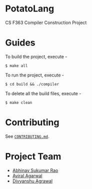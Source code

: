 # PotatoLang
CS F363 Compiler Construction Project

# Guides

To build the project, execute -
  ```
  $ make all
  ```

To run the project, execute -
  ```
  $ cd build && ./compiler
  ```
  
To delete all the build files, execute -
  ```
  $ make clean
  ```

# Contributing
See [`CONTRIBUTING.md`](CONTRIBUTING.md).

# Project Team
+ [Abhinav Sukumar Rao](https://github.com/AetherPrior/)
+ [Aviral Agarwal](https://github.com/Aviral14)
+ [Divyanshu Agrawal](https://github.com/agrawal-d)
